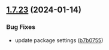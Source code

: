 ## [1.7.23](https://github.com/ExpediaGroup/spec-transformer/compare/v1.7.22...v1.7.23) (2024-01-14)


### Bug Fixes

* update package settings ([b7b0755](https://github.com/ExpediaGroup/spec-transformer/commit/b7b0755e6cc49244e7afecae6a8a14d160e4f1d0))
